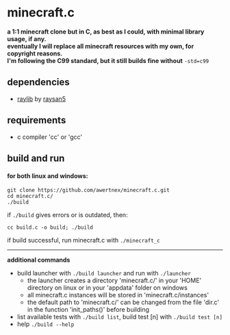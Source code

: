 # minecraft.c
**a 1:1 minecraft clone but in C, as best as I could, with minimal library usage, if any.\
eventually I will replace all minecraft resources with my own, for copyright reasons.\
I'm following the C99 standard, but it still builds fine without** `-std=c99`

## dependencies
- [raylib](https://github.com/raysan5/raylib) by [raysan5](https://github.com/raysan5)

## requirements
- c compiler 'cc' or 'gcc'

## build and run
#### for both linux and windows:
```
git clone https://github.com/awertnex/minecraft.c.git
cd minecraft.c/
./build
```
if `./build` gives errors or is outdated, then:
```
cc build.c -o build; ./build
```
if build successful, run minecraft.c with `./minecraft_c`

- - - -
**additional commands**
- build launcher with `./build launcher` and run with `./launcher`
    - the launcher creates a directory 'minecraft.c/' in your 'HOME' directory on linux or in your 'appdata' folder on windows
    - all minecraft.c instances will be stored in 'minecraft.c/instances'
    - the default path to 'minecraft.c/' can be changed from the file 'dir.c' in the function 'init_paths()' before building
- list available tests with `./build list`, build test [n] with `./build test [n]`
- help `./build --help`
